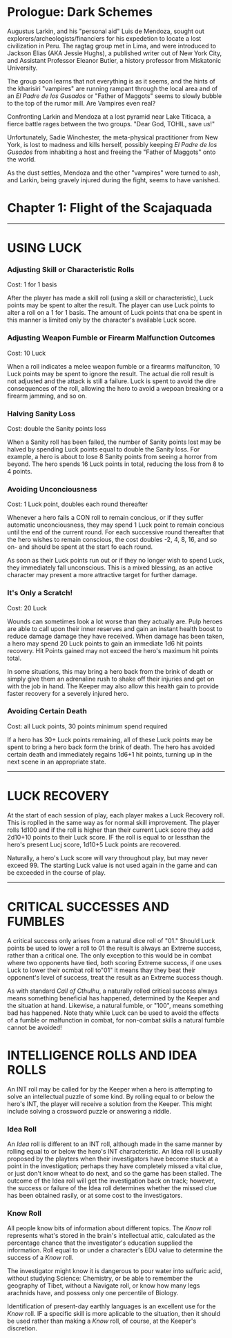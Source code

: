 # Prologue: Dark Schemes

Augustus Larkin, and his "personal aid" Luis de Mendoza, sought out explorers/archeologists/financiers for his expedetion to locate a lost civilization in Peru. The ragtag group met in Lima, and were introduced to Jackson Elias (AKA Jessie Hughs), a published writer out of New York City, and Assistant Professor Eleanor Butler, a history professor from Miskatonic University.

The group soon learns that not everything is as it seems, and the hints of the kharisiri "vampires" are running rampant through the local area and of an *El Padre de los Gusados* or "Father of Maggots" seems to slowly bubble to the top of the rumor mill. Are Vampires even real? 

Confronting Larkin and Mendoza at a lost pyramid near Lake Titicaca, a fierce battle rages between the two groups. "Dear God, TOHIL, save us!" 

Unfortunately, Sadie Winchester, the meta-physical practitioner from New York, is lost to madness and kills herself, possibly keeping *El Padre de los Gusados* from inhabiting a host and freeing the "Father of Maggots" onto the world. 

As the dust settles, Mendoza and the other "vampires" were turned to ash, and Larkin, being gravely injured during the fight, seems to have vanished. 

# Chapter 1:  Flight of the Scajaquada



---

# USING LUCK

### Adjusting Skill or Characteristic Rolls

Cost: 1 for 1 basis

After the player has made a skill roll (using a skill or characteristic), Luck points may be spent to alter the result. The player can use Luck points to alter a roll on a 1 for 1 basis. The amount of Luck points that cna be spent in this manner is limited only by the character's available Luck score.

### Adjusting Weapon Fumble or Firearm Malfunction Outcomes

Cost: 10 Luck

When a roll indicates a melee weapon fumble or a firearms malfunciton, 10 Luck points may be spent to ignore the result. The actual die roll result is not adjusted and the attack is still a failure. Luck is spent to avoid the dire consequences of the roll, allowing the hero to avoid a wepoan breaking or a firearm jamming, and so on. 

### Halving Sanity Loss

Cost: double the Sanity points loss

When a Sanity roll has been failed, the number of Sanity points lost may be halved by spending Luck points equal to double the Sanity loss. For example, a hero is about to lose 8 Sanity points from seeing a horror from beyond. The hero spends 16 Luck points in total, reducing the loss from 8 to 4 points. 

### Avoiding Unconciousness

Cost: 1 Luck point, doubles each round thereafter

Whenever a hero fails a CON roll to remain concious, or if they suffer automatic unconciousness, they may spend 1 Luck point to remain concious until the end of the current round. For each successive round thereafter that the hero wishes to remain conscious, the cost doubles -2, 4, 8, 16, and so on- and should be spent at the start fo each round.

As soon as their Luck points run out or if they no longer wish to spend Luck, they immediately fall unconscious. This is a mixed blessing, as an active character may present a more attractive target for further damage.

### It's Only a Scratch!

Cost: 20 Luck

Wounds can sometimes look a lot worse than they actually are. Pulp heroes are able to call upon their inner reserves and gain an instant health boost to reduce damage damage they have received. When damage has been taken, a hero may spend 20 Luck points to gain an immediate 1d6 hit points recovery. Hit Points gained may not exceed the hero's maximum hit points total. 

In some situations, this may bring a hero back from the brink of death or simply give them an adrenaline rush to shake off their injuries and get on with the job in hand. The Keeper may also allow this health gain to provide faster recovery for a severely injured hero. 

### Avoiding Certain Death

Cost: all Luck points, 30 points minimum spend required

If a hero has 30+ Luck points remaining, all of these Luck points may be spent to bring a hero back form the brink of death. The hero has avoided certain death and immediately regains 1d6+1 hit points, turning up in the next scene in an appropriate state. 

---

# LUCK RECOVERY

At the start of each session of play, each player makes a Luck Recovery roll. This is roplled in the same way as for normal skill improvement. The player rolls 1d100 and if the roll is higher than their current Luck score they add 2d10+10 points to their Luck score. IF the roll is equal to or lessthan the hero's present Lucj score, 1d10+5 Luck points are recovered. 

Naturally, a hero's Luck score will vary throughout play, but may never exceed 99. The starting Luck value is not used again in the game and can be exceeded in the course of play. 

---

# CRITICAL SUCCESSES AND FUMBLES

A critical success only arises from a natural dice roll of "01." Should Luck points be used to lower a roll to 01 the result is always an Extreme success, rather than a critical one. The only exception to this would be in combat where two opponents have tied, both scoring Extreme success, if one uses Luck to lower their ocmbat roll to"01" it means thay they beat their opponent's level of success, treat the result as an Extreme success though. 

As with standard *Call of Cthulhu*, a naturally rolled critical success always means something beneficial has happened, determined by the Keeper and the situation at hand. Likewise, a natural fumble, or "100", means something bad has happened. Note thaty while Luck can be used to avoid the effects of a fumble or malfunction in combat, for non-combat skills a natural fumble cannot be avoided!

# INTELLIGENCE ROLLS AND IDEA ROLLS

An INT roll may be called for by the Keeper when a hero is attempting to solve an intellectual puzzle of some kind. By rolling equal to or below the hero's INT, the player will receive a solution from the Keeper. This might include solving a crossword puzzle or answering a riddle. 

### Idea Roll

An *Idea* roll is different to an INT roll, although made in the same manner by rolling equal to or below the hero's INT characteristic. An Idea roll is usually proposed by the playters when their investigators have become stuck at a point in the investigation; perhaps they have completely missed a vital clue, or just don't know wheat to do next, and so the game has been stalled. The outcome of the Idea roll will get the investigation back on track; however, the success or failure of the Idea roll determines whether the missed clue has been obtained rasily, or at some cost to the investigators.

### Know Roll

All people know bits of information about different topics. The *Know* roll represents what's stored in the brain's intellectual attic, calculated as the percentage chance that the investigator's education supplied the information. Roll equal to or under a character's EDU value to determine the success of a *Know* roll. 

The investigator might know it is dangerous to pour water into sulfuric acid, without studying Science: Chemistry, or be able to remember the geography of Tibet, without a Navigate roll, or know how many legs arachnids have, and possess only one percentile of Biology. 

Identification of present-day earthly languages is an excellent use for the *Know* roll. IF a specific skill is more aplicable to the situation, then it should be used rather than making a *Know* roll, of course, at the Keeper's discretion.
